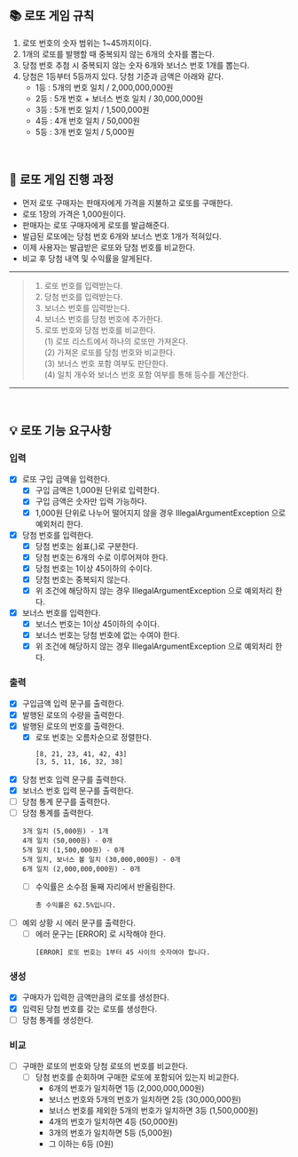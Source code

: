 ## 📚 로또 게임 규칙

1. 로또 번호의 숫자 범위는 1~45까지이다.
2. 1개의 로또를 발행할 때 중복되지 않는 6개의 숫자를 뽑는다.
3. 당첨 번호 추첨 시 중복되지 않는 숫자 6개와 보너스 번호 1개를 뽑는다.
4. 당첨은 1등부터 5등까지 있다. 당첨 기준과 금액은 아래와 같다.
    - 1등 : 5개의 번호 일치 / 2,000,000,000원
    - 2등 : 5개 번호 + 보너스 번호 일치 / 30,000,000원
    - 3등 : 5개 번호 일치 / 1,500,000원
    - 4등 : 4개 번호 일치 / 50,000원
    - 5등 : 3개 번호 일치 / 5,000원

<br>

## 🤔 로또 게임 진행 과정

- 먼저 로또 구매자는 판매자에게 가격을 지불하고 로또를 구매한다.
- 로또 1장의 가격은 1,000원이다.
- 판매자는 로또 구매자에게 로또를 발급해준다.
- 발급된 로또에는 당첨 번호 6개와 보너스 번호 1개가 적혀있다.
- 이제 사용자는 발급받은 로또와 당첨 번호를 비교한다.
- 비교 후 당첨 내역 및 수익률을 알게된다.

---
>1. 로또 번호를 입력받는다.
>2. 당첨 번호를 입력받는다.
>3. 보너스 번호를 입력받는다.
>4. 보너스 번호를 당첨 번호에 추가한다.
>5. 로또 번호와 당첨 번호를 비교한다.
    <br>(1) 로또 리스트에서 하나의 로또만 가져온다.
    <br>(2) 가져온 로또를 당첨 번호와 비교한다.
    <br>(3) 보너스 번호 포함 여부도 판단한다.
    <br>(4) 일치 개수와 보너스 번호 포함 여부를 통해 등수를 계산한다.
---

<br>

## 💡 로또 기능 요구사항

### 입력

- [X] 로또 구입 금액을 입력한다. 
    - [X] 구입 금액은 1,000원 단위로 입력한다.
    - [X] 구입 금액은 숫자만 입력 가능하다.
    - [X] 1,000원 단위로 나누어 떨어지지 않을 경우 IllegalArgumentException 으로 예외처리 한다.
- [X] 당첨 번호를 입력한다.
    - [X] 당첨 번호는 쉼표(,)로 구분한다.
    - [X] 당첨 번호는 6개의 수로 이루어져야 한다.
    - [X] 당첨 번호는 1이상 45이하의 수이다.
    - [X] 당첨 번호는 중복되지 않는다.
    - [X] 위 조건에 해당하지 않는 경우 IllegalArgumentException 으로 예외처리 한다.
- [X] 보너스 번호를 입력한다.
    - [X] 보너스 번호는 1이상 45이하의 수이다.
    - [X] 보너스 번호는 당첨 번호에 없는 수여야 한다.
    - [X] 위 조건에 해당하지 않는 경우 IllegalArgumentException 으로 예외처리 한다.

### 출력

- [X] 구입금액 입력 문구를 출력한다.
- [X] 발행된 로또의 수량을 출력한다.
- [X] 발행된 로또의 번호를 출력한다.
    - [X] 로또 번호는 오름차순으로 정렬한다.
      ```
      [8, 21, 23, 41, 42, 43] 
      [3, 5, 11, 16, 32, 38]
      ```
- [X] 당첨 번호 입력 문구를 출력한다.
- [X] 보너스 번호 입력 문구를 출력한다.
- [ ] 당첨 통계 문구를 출력한다.
- [ ] 당첨 통계를 출력한다.
    ```
    3개 일치 (5,000원) - 1개
    4개 일치 (50,000원) - 0개
    5개 일치 (1,500,000원) - 0개
    5개 일치, 보너스 볼 일치 (30,000,000원) - 0개
    6개 일치 (2,000,000,000원) - 0개
    ```
    - [ ] 수익률은 소수점 둘째 자리에서 반올림한다.
      ```
      총 수익률은 62.5%입니다.
      ```
- [ ] 예외 상황 시 에러 문구를 출력한다.
    - [ ] 에러 문구는 [ERROR] 로 시작해야 한다.
      ```
      [ERROR] 로또 번호는 1부터 45 사이의 숫자여야 합니다.
      ```

### 생성

- [X] 구매자가 입력한 금액만큼의 로또를 생성한다.
- [X] 입력된 당첨 번호를 갖는 로또를 생성한다.
- [ ] 당첨 통계를 생성한다.

### 비교

- [ ] 구매한 로또의 번호와 당첨 로또의 번호를 비교한다.
    - [ ] 당첨 번호를 순회하며 구매한 로또에 포함되어 있는지 비교한다.
        - 6개의 번호가 일치하면 1등 (2,000,000,000원)
        - 보너스 번호와 5개의 번호가 일치하면 2등 (30,000,000원)
        - 보너스 번호를 제외한 5개의 번호가 일치하면 3등 (1,500,000원)
        - 4개의 번호가 일치하면 4등 (50,000원)
        - 3개의 번호가 일치하면 5등 (5,000원)
        - 그 이하는 6등 (0원)